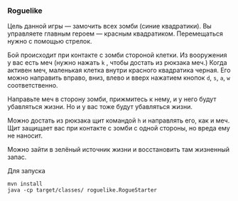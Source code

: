 ### Roguelike

Цель данной игры &mdash; замочить всех зомби (синие квадратики). Вы управляете главным героем &mdash; красным квадратиком. Перемещаться нужно с помощью стрелок.

Бой происходит при контакте с зомби стороной клетки. Из вооружения у вас есть меч (нужно нажать ``k`` , чтобы достать из рюкзака меч.) Когда активен меч, маленькая клетка внутри красного квадратика черная.
Его можно направить вправо, вниз, влево и вверх нажатием кнопок ``d``, ``s``, ``a``, ``w`` соответственно.

Направьте меч в сторону зомби, прижмитесь к нему, и у него будут убавляться жизни. Но и у вас тоже будут убавляться жизни.

Можно достать из рюкзака щит командой ``h`` и направлять его, как и меч. Щит защищает вас при контакте с зомби с одной стороны, но вреда ему не наносит.

Можно зайти в зелёный источник жизни и восстановить там жизненный запас.

Для запуска

```
mvn install
java -cp target/classes/ roguelike.RogueStarter
```